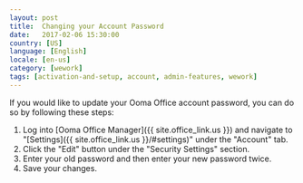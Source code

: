 ```yaml
---
layout: post
title:  Changing your Account Password
date:   2017-02-06 15:30:00
country: [US]
language: [English]
locale: [en-us]
category: [wework]
tags: [activation-and-setup, account, admin-features, wework]
---
```


If you would like to update your Ooma Office account password, you can do so by following these steps:

1. Log into [Ooma Office Manager]({{ site.office_link.us }}) and navigate to "[Settings]({{ site.office_link.us }}/#settings)" under the "Account" tab.
2. Click the "Edit" button under the "Security Settings" section.
3. Enter your old password and then enter your new password twice.
4. Save your changes.
